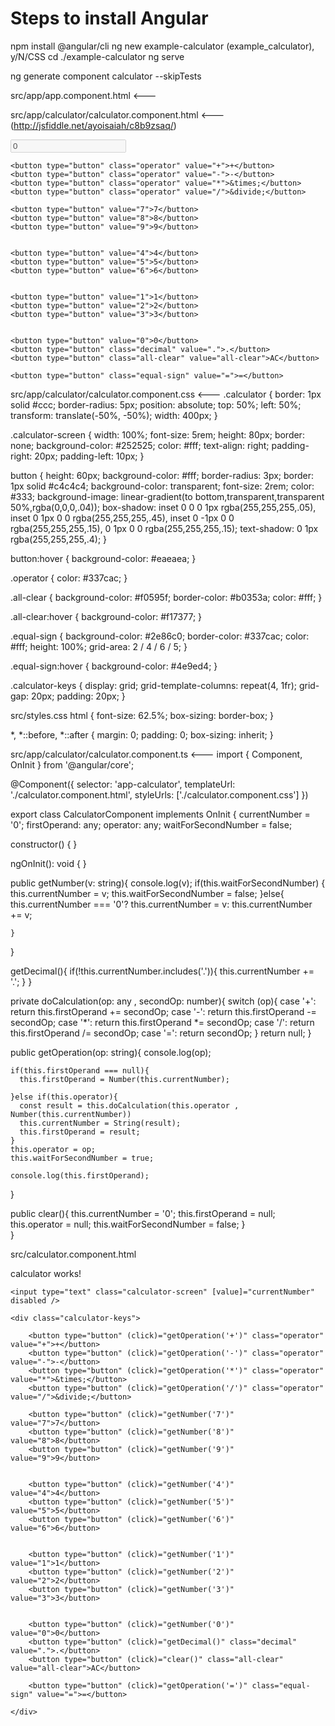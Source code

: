 # Steps to install Angular #

npm install @angular/cli
ng new example-calculator (example_calculator), y/N/CSS
cd ./example-calculator
ng serve

ng generate component calculator --skipTests

src/app/app.component.html <---
<app-calculator></app-calculator>

src/app/calculator/calculator.component.html <--- (http://jsfiddle.net/ayoisaiah/c8b9zsaq/)
<div class="calculator">

  <input type="text" class="calculator-screen" value="0" disabled />

  <div class="calculator-keys">

    <button type="button" class="operator" value="+">+</button>
    <button type="button" class="operator" value="-">-</button>
    <button type="button" class="operator" value="*">&times;</button>
    <button type="button" class="operator" value="/">&divide;</button>

    <button type="button" value="7">7</button>
    <button type="button" value="8">8</button>
    <button type="button" value="9">9</button>


    <button type="button" value="4">4</button>
    <button type="button" value="5">5</button>
    <button type="button" value="6">6</button>


    <button type="button" value="1">1</button>
    <button type="button" value="2">2</button>
    <button type="button" value="3">3</button>


    <button type="button" value="0">0</button>
    <button type="button" class="decimal" value=".">.</button>
    <button type="button" class="all-clear" value="all-clear">AC</button>

    <button type="button" class="equal-sign" value="=">=</button>

  </div>
</div>

src/app/calculator/calculator.component.css <---
.calculator {
    border: 1px solid #ccc;
    border-radius: 5px;
    position: absolute;
    top: 50%;
    left: 50%;
    transform: translate(-50%, -50%);
    width: 400px;
  }

  .calculator-screen {
    width: 100%;
    font-size: 5rem;
    height: 80px;
    border: none;
    background-color: #252525;
    color: #fff;
    text-align: right;
    padding-right: 20px;
    padding-left: 10px;
  }

  button {
    height: 60px;
    background-color: #fff;
    border-radius: 3px;
    border: 1px solid #c4c4c4;
    background-color: transparent;
    font-size: 2rem;
    color: #333;
    background-image: linear-gradient(to bottom,transparent,transparent 50%,rgba(0,0,0,.04));
    box-shadow: inset 0 0 0 1px rgba(255,255,255,.05), inset 0 1px 0 0 rgba(255,255,255,.45), inset 0 -1px 0 0 rgba(255,255,255,.15), 0 1px 0 0 rgba(255,255,255,.15);
    text-shadow: 0 1px rgba(255,255,255,.4);
  }

  button:hover {
    background-color: #eaeaea;
  }

  .operator {
    color: #337cac;
  }

  .all-clear {
    background-color: #f0595f;
    border-color: #b0353a;
    color: #fff;
  }

  .all-clear:hover {
    background-color: #f17377;
  }

  .equal-sign {
    background-color: #2e86c0;
    border-color: #337cac;
    color: #fff;
    height: 100%;
    grid-area: 2 / 4 / 6 / 5;
  }

  .equal-sign:hover {
    background-color: #4e9ed4;
  }

  .calculator-keys {
    display: grid;
    grid-template-columns: repeat(4, 1fr);
    grid-gap: 20px;
    padding: 20px;
  }

src/styles.css
html {
    font-size: 62.5%;
    box-sizing: border-box;
  }

*, *::before, *::after {
    margin: 0;
    padding: 0;
    box-sizing: inherit;
}

src/app/calculator/calculator.component.ts <---
import { Component, OnInit } from '@angular/core';

@Component({
  selector: 'app-calculator',
  templateUrl: './calculator.component.html',
  styleUrls: ['./calculator.component.css']
})

export class CalculatorComponent implements OnInit {
  currentNumber = '0';
  firstOperand: any;
  operator: any;
  waitForSecondNumber = false;

  constructor() { }

  ngOnInit(): void {
  }

  public getNumber(v: string){
    console.log(v);
    if(this.waitForSecondNumber)
    {
      this.currentNumber = v;
      this.waitForSecondNumber = false;
    }else{
      this.currentNumber === '0'? this.currentNumber = v: this.currentNumber += v;

    }
  }

  getDecimal(){
    if(!this.currentNumber.includes('.')){
        this.currentNumber += '.'; 
    }
  }

  private doCalculation(op: any , secondOp: number){
    switch (op){
      case '+':
        return this.firstOperand += secondOp; 
      case '-': 
        return this.firstOperand -= secondOp; 
      case '*': 
        return this.firstOperand *= secondOp; 
      case '/': 
        return this.firstOperand /= secondOp; 
      case '=':
        return secondOp;
    }
    return null;
  }

  public getOperation(op: string){
    console.log(op);

    if(this.firstOperand === null){
      this.firstOperand = Number(this.currentNumber);

    }else if(this.operator){
      const result = this.doCalculation(this.operator , Number(this.currentNumber))
      this.currentNumber = String(result);
      this.firstOperand = result;
    }
    this.operator = op;
    this.waitForSecondNumber = true;

    console.log(this.firstOperand);

  }

  public clear(){
    this.currentNumber = '0';
    this.firstOperand = null;
    this.operator = null;
    this.waitForSecondNumber = false;
  }  
}


src/calculator.component.html
<p>calculator works!</p>

<div class="calculator">

    <input type="text" class="calculator-screen" [value]="currentNumber" disabled />

    <div class="calculator-keys">

        <button type="button" (click)="getOperation('+')" class="operator" value="+">+</button>
        <button type="button" (click)="getOperation('-')" class="operator" value="-">-</button>
        <button type="button" (click)="getOperation('*')" class="operator" value="*">&times;</button>
        <button type="button" (click)="getOperation('/')" class="operator" value="/">&divide;</button>

        <button type="button" (click)="getNumber('7')" value="7">7</button>
        <button type="button" (click)="getNumber('8')" value="8">8</button>
        <button type="button" (click)="getNumber('9')" value="9">9</button>


        <button type="button" (click)="getNumber('4')" value="4">4</button>
        <button type="button" (click)="getNumber('5')" value="5">5</button>
        <button type="button" (click)="getNumber('6')" value="6">6</button>


        <button type="button" (click)="getNumber('1')" value="1">1</button>
        <button type="button" (click)="getNumber('2')" value="2">2</button>
        <button type="button" (click)="getNumber('3')" value="3">3</button>


        <button type="button" (click)="getNumber('0')" value="0">0</button>
        <button type="button" (click)="getDecimal()" class="decimal" value=".">.</button>
        <button type="button" (click)="clear()" class="all-clear" value="all-clear">AC</button>

        <button type="button" (click)="getOperation('=')" class="equal-sign" value="=">=</button>

    </div>
</div>